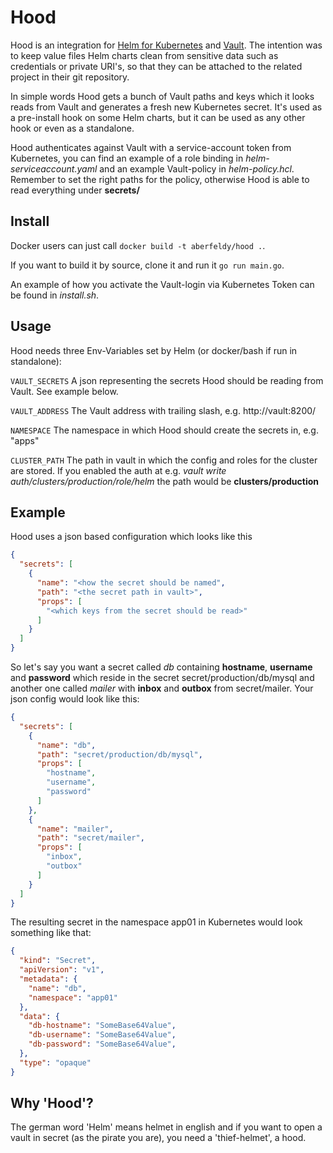# Hood

Hood is an integration for [Helm for Kubernetes](https://github.com/helm/helm) and [Vault](https://github.com/hashicorp/vault).
The intention was to keep value files Helm charts clean from sensitive data such as credentials or private URI's, so
that they can be attached to the related project in their git repository.

In simple words Hood gets a bunch of Vault paths and keys which it looks reads from Vault and generates a fresh new
Kubernetes secret. It's used as a pre-install hook on some Helm charts, but it can be used as any other hook or even as
a standalone.

Hood authenticates against Vault with a service-account token from Kubernetes, you can find an example of a role binding
in *helm-serviceaccount.yaml* and an example Vault-policy in *helm-policy.hcl*. Remember to set the right paths for the
policy, otherwise Hood is able to read everything under **secrets/**

## Install

Docker users can just call `docker build -t aberfeldy/hood .`.

If you want to build it by source, clone it and run it `go run main.go`.

An example of how you activate the Vault-login via Kubernetes Token can be found in *install.sh*.

## Usage

Hood needs three Env-Variables set by Helm (or docker/bash if run in standalone):

`VAULT_SECRETS` A json representing the secrets Hood should be reading from Vault. See example below.

`VAULT_ADDRESS` The Vault address with trailing slash, e.g. http://vault:8200/

`NAMESPACE` The namespace in which Hood should create the secrets in, e.g. "apps"

`CLUSTER_PATH` The path in vault in which the config and roles for the cluster are stored. If you enabled the auth at
e.g. *vault write auth/clusters/production/role/helm* the path would be **clusters/production**


## Example

Hood uses a json based configuration which looks like this
```json
{
  "secrets": [
    {
      "name": "<how the secret should be named",
      "path": "<the secret path in vault>",
      "props": [
        "<which keys from the secret should be read>"
      ]
    }
  ]
}

```

So let's say you want a secret called *db* containing **hostname**, **username** and **password** which reside in the
secret secret/production/db/mysql and another one called *mailer* with **inbox** and **outbox** from secret/mailer.
Your json config would look like this:

```json
{
  "secrets": [
    {
      "name": "db",
      "path": "secret/production/db/mysql",
      "props": [
        "hostname",
        "username",
        "password"
      ]
    },
    {
      "name": "mailer",
      "path": "secret/mailer",
      "props": [
        "inbox",
        "outbox"
      ]
    }
  ]
}
```

The resulting secret in the namespace app01 in Kubernetes would look something like that:
```json
{
  "kind": "Secret",
  "apiVersion": "v1",
  "metadata": {
    "name": "db",
    "namespace": "app01"
  },
  "data": {
    "db-hostname": "SomeBase64Value",
    "db-username": "SomeBase64Value",
    "db-password": "SomeBase64Value",
  },
  "type": "opaque"
}
```

## Why 'Hood'?

The german word 'Helm' means helmet in english and if you want to open a vault in secret
(as the pirate you are), you need a 'thief-helmet', a hood.